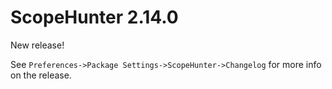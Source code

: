 # ScopeHunter 2.14.0

New release!

See `Preferences->Package Settings->ScopeHunter->Changelog` for more info on 
the release.
